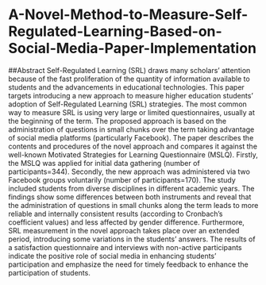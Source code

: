 # A-Novel-Method-to-Measure-Self-Regulated-Learning-Based-on-Social-Media-Paper-Implementation

##Abstract
Self-Regulated Learning (SRL) draws many scholars’ attention because of the fast proliferation
of the quantity of information available to students and the advancements in educational technologies. This
paper targets introducing a new approach to measure higher education students’ adoption of Self-Regulated
Learning (SRL) strategies. The most common way to measure SRL is using very large or limited questionnaires, usually at the beginning of the term. The proposed approach is based on the administration of questions in small chunks over the term taking advantage of social media platforms (particularly Facebook). The
paper describes the contents and procedures of the novel approach and compares it against the well-known
Motivated Strategies for Learning Questionnaire (MSLQ). Firstly, the MSLQ was applied for initial data
gathering (number of participants=344). Secondly, the new approach was administered via two Facebook
groups voluntarily (number of participants=170). The study included students from diverse disciplines in
different academic years. The findings show some differences between both instruments and reveal that the
administration of questions in small chunks along the term leads to more reliable and internally consistent
results (according to Cronbach’s coefficient values) and less affected by gender difference. Furthermore, SRL
measurement in the novel approach takes place over an extended period, introducing some variations in the
students’ answers. The results of a satisfaction questionnaire and interviews with non-active participants
indicate the positive role of social media in enhancing students’ participation and emphasize the need for
timely feedback to enhance the participation of students.
